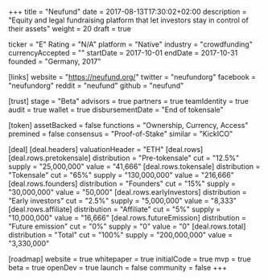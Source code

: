 +++
title = "Neufund"
date = 2017-08-13T17:30:02+02:00
description = "Equity and legal fundraising platform that let investors stay in control of their assets"
weight = 20
draft = true

ticker = "E"
Rating = "N/A"
platform = "Native"
industry = "crowdfunding"
currencyAccepted = ""
startDate = 2017-10-01
endDate = 2017-10-31
founded = "Germany, 2017"

[links]
  website = "https://neufund.org/"
  twitter = "neufundorg"
  facebook = "neufundorg"
  reddit = "neufund"
  github = "neufund"

[trust]
  stage = "Beta"
  advisors = true
  partners = true
  teamIdentity = true
  audit = true
  wallet = true
  disbursementDate = "End of tokensale"

[token]
  assetBacked = false
  functions = "Ownership, Currency, Access"
  premined = false
  consensus = "Proof-of-Stake"
  similar = "KickICO"

[deal]
  [deal.headers]
    valuationHeader = "ETH"
  [deal.rows]
    [deal.rows.pretokensale]
      distribution = "Pre-tokensale"
      cut = "12.5%"
      supply = "25,000,000"
      value = "41,666"
    [deal.rows.tokensale]
      distribution = "Tokensale"
      cut = "65%"
      supply = "130,000,000"
      value = "216,666"
    [deal.rows.founders]
      distribution = "Founders"
      cut = "15%"
      supply = "30,000,000"
      value = "50,000"
    [deal.rows.earlyInvestors]
      distribution = "Early investors"
      cut = "2.5%"
      supply = "5,000,000"
      value = "8,333"
    [deal.rows.affiliate]
      distribution = "Affiliate"
      cut = "5%"
      supply = "10,000,000"
      value = "16,666"
    [deal.rows.futureEmission]
      distribution = "Future emission"
      cut = "0%"
      supply = "0"
      value = "0"
    [deal.rows.total]
      distribution = "Total"
      cut = "100%"
      supply = "200,000,000"
      value = "3,330,000"

[roadmap]
  website = true
  whitepaper = true
  initialCode = true
  mvp = true
  beta = true
  openDev = true
  launch = false
  community = false
+++
